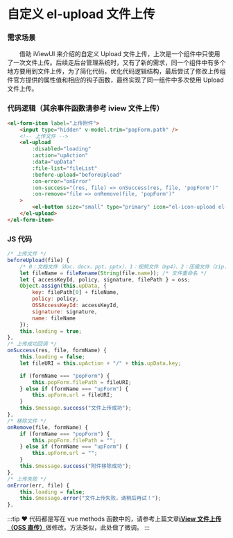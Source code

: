 # 自定义 el-upload 文件上传

### 需求场景

&emsp;&emsp;借助 iViewUI 来介绍的自定义 Upload 文件上传，上次是一个组件中只使用了一次文件上传。后续走后台管理系统时，又有了新的需求，同一个组件中有多个地方要用到文件上传，为了简化代码，优化代码逻辑结构，最后尝试了修改上传组件官方提供的属性值和相应的钩子函数，最终实现了同一组件中多次使用 Upload 文件上传。

### 代码逻辑（其余事件函数请参考 iview 文件上传）

```html title="代码示例"
<el-form-item label="上传附件">
	<input type="hidden" v-model.trim="popForm.path" />
	<!-- 上传文件 -->
	<el-upload
		:disabled="loading"
		:action="upAction"
		:data="upData"
		:file-list="fileList"
		:before-upload="beforeUpload"
		:on-error="onError"
		:on-success="(res, file) => onSuccess(res, file, 'popForm')"
		:on-remove="file => onRemove(file, 'popForm')"
	>
		<el-button size="small" type="primary" icon="el-icon-upload el-icon--right" :loading="loading"> 上传附件 </el-button>
	</el-upload>
</el-form-item>
```

### JS 代码

```javascript title="代码示例"
/* 上传文件 */
beforeUpload(file) {
    /* 0：文档文件（doc、docx、ppt、pptx）、1：视频文件（mp4）、2：压缩文件（zip、rar） */
    let fileName = fileRename(String(file.name)); /* 文件重命名 */
    let { accessKeyId, policy, signature, filePath } = oss;
    Object.assign(this.upData, {
        key: filePath[0] + fileName,
        policy: policy,
        OSSAccessKeyId: accessKeyId,
        signature: signature,
        name: fileName
    });
    this.loading = true;
},
/* 上传成功回调 */
onSuccess(res, file, formName) {
    this.loading = false;
    let fileURI = this.upAction + "/" + this.upData.key;

    if (formName === "popForm") {
        this.popForm.filePath = fileURI;
    } else if (formName === "upForm") {
        this.upForm.url = fileURI;
    }
    this.$message.success("文件上传成功");
},
/* 移除文件 */
onRemove(file, formName) {
    if (formName === "popForm") {
        this.popForm.filePath = "";
    } else if (formName === "upForm") {
        this.upForm.url = "";
    }
    this.$message.success("附件移除成功");
},
/* 上传失败 */
onError(err, file) {
    this.loading = false;
    this.$message.error("文件上传失败，请稍后再试！");
},
```

:::tip ❤️
代码都是写在 vue methods 函数中的，请参考上篇文章[**iView 文件上传（OSS 直传）**](https://www.yuque.com/zhangxiaokang/blog/xzonio)做修改。方法类似，此处做了微调。
:::
